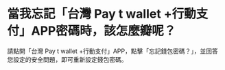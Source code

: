 # 當我忘記「台灣 Pay t wallet +行動支付」APP密碼時，該怎麼瓣呢？

請點開「台灣 Pay t wallet +行動支付」APP，點擊「忘記錢包密碼？」，並回答您設定的安全問題，即可重新設定錢包密碼。
